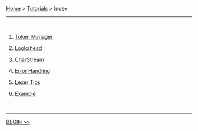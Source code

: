 [Home](../index.md) > [Tutorials](index.md) > Index

---

<br>

1. [Token Manager](token-manager.md)

2. [Lookahead](lookahead.md)

3. [CharStream](charstream.md)

4. [Error Handling](error-handling.md)

5. [Lexer Tips](lexer-tips.md)

6. [Example](example.md)

<br>

---

[BEGIN >>](token-manager.md)

<br>
